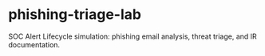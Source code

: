 # phishing-triage-lab
SOC Alert Lifecycle simulation: phishing email analysis, threat triage, and IR documentation.
